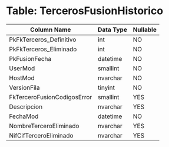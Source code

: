 # Table: TercerosFusionHistorico

| Column Name | Data Type | Nullable |
|-------------|-----------|----------|
| PkFkTerceros_Definitivo | int | NO |
| PkFkTerceros_Eliminado | int | NO |
| PkFusionFecha | datetime | NO |
| UserMod | smallint | NO |
| HostMod | nvarchar | NO |
| VersionFila | tinyint | NO |
| FkTerceroFusionCodigosError | smallint | YES |
| Descripcion | nvarchar | YES |
| FechaMod | datetime | NO |
| NombreTerceroEliminado | nvarchar | YES |
| NifCifTerceroEliminado | nvarchar | YES |
